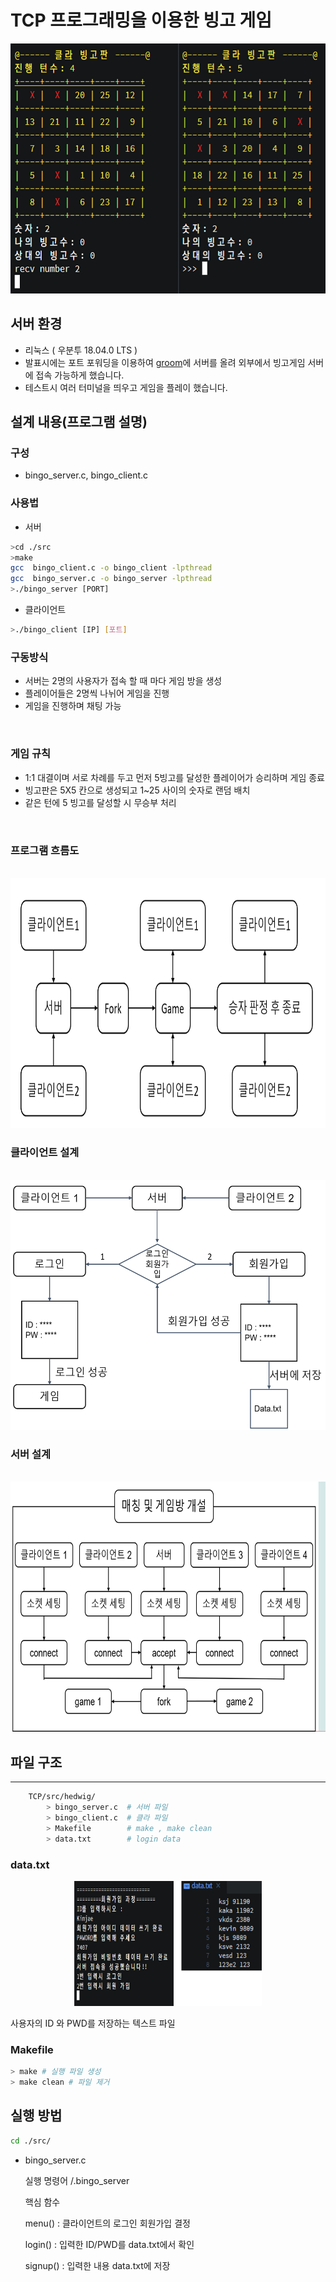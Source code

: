 # TCP 프로그래밍을 이용한 빙고 게임 

<center>
<img src = "./Img/game.png"
	width = "600"
	height = "400"
/>  
</center>


## 서버 환경 

- 리눅스 ( 우분투 18.04.0 LTS )
- 발표시에는 포트 포워딩을 이용하여 [groom](https://edu.goorm.io/)에 서버를 올려 외부에서 빙고게임 서버에 접속 가능하게 했습니다.
- 테스트시 여러 터미널을 띄우고 게임을 플레이 했습니다. 

## 설계 내용(프로그램 설명)

### 구성 

- bingo_server.c, bingo_client.c

### 사용법

- 서버 
```bash
>cd ./src
>make 
gcc  bingo_client.c -o bingo_client -lpthread
gcc  bingo_server.c -o bingo_server -lpthread
>./bingo_server [PORT] 
```
- 클라이언트 
```bash
>./bingo_client [IP] [포트] 
```

### 구동방식
- 서버는 2명의 사용자가 접속 할 때 마다 게임 방을 생성
- 플레이어들은 2명씩 나뉘어 게임을 진행
- 게임을 진행하며 채팅 가능
<br/>

### 게임 규칙

- 1:1 대결이며 서로 차례를 두고 먼저 5빙고를 달성한 플레이어가 승리하며 게임 종료
- 빙고판은 5X5 칸으로 생성되고 1~25 사이의 숫자로 랜덤 배치
- 같은 턴에 5 빙고를 달성할 시 무승부 처리
<br/>

### 프로그램 흐름도
<br/>
<img src = "./Img/programFlow.png"
	width = "600"
	height = "400"
/>  


### 클라이언트 설계 

<br/>
<img src = "./Img/client.png"
	width = "600"
	height = "400"
/>  

### 서버 설계 
<br/>
<img src = "./Img/server.png"
	width = "600"
	height = "400"
/>  


## 파일 구조 
---

```bash
	TCP/src/hedwig/
		> bingo_server.c  # 서버 파일
		> bingo_client.c  # 클라 파일
		> Makefile        # make , make clean
		> data.txt        # login data
```

### **data.txt**
<center>
	<img src = "./Img/login.png"
	width = "300"
	height = "200"
	/> 
</center>

사용자의 ID 와 PWD를 저장하는 텍스트 파일  
### **Makefile**

```bash
> make # 실행 파일 생성 
> make clean # 파일 제거 
```

## 실행 방법

```bash
cd ./src/
```

 * bingo_server.c 
 
 	실행 명령어 
		 /.bingo_server <port>
	
	핵심 함수
	
	menu() : 클라이언트의 로그인 회원가입 결정
	
	login() : 입력한 ID/PWD를 data.txt에서 확인 
	
	signup() : 입력한 내용 data.txt에 저장 
	
	